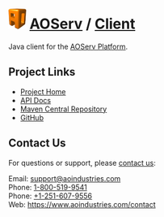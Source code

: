 # [<img src="ao-logo.png" alt="AO Logo" width="35" height="40">](https://www.aoindustries.com/) [AOServ](https://www.aoindustries.com/aoserv/) / [Client](https://www.aoindustries.com/aoserv/client/)
Java client for the [AOServ Platform](https://www.aoindustries.com/aoserv/).

## Project Links
* [Project Home](https://www.aoindustries.com/aoserv/client/)
* [API Docs](https://www.aoindustries.com/aoserv/client/apidocs/)
* [Maven Central Repository](https://search.maven.org/#search|gav|1|g:%22com.aoindustries%22%20AND%20a:%22aoserv-client%22)
* [GitHub](https://github.com/aoindustries/aoserv-client)

## Contact Us
For questions or support, please [contact us](https://www.aoindustries.com/contact):

Email: [support@aoindustries.com](mailto:support@aoindustries.com)  
Phone: [1-800-519-9541](tel:1-800-519-9541)  
Phone: [+1-251-607-9556](tel:+1-251-607-9556)  
Web: https://www.aoindustries.com/contact
